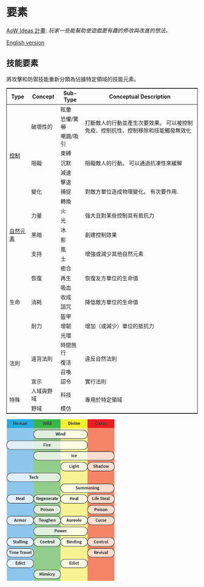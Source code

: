 # 要素

[AoW Ideas 計畫](https://github.com/nefarious-kitsune/aow.ideas):
*玩家一些能幫助使遊戲更有趣的修改與改進的想法。*

[English version](elements)

## 技能要素

將攻擊和防禦技能重新分類為佔據特定領域的技能元素。

<table style="border-collapse: collapse; border: 1px solid">
  <thead>
    <tr>
      <th>Type</th>
      <th>Concept</th>
      <th>Sub-Type</th>
      <th>Conceptual Description</th>
    </tr>
  </thead>
  <tbody>
    <tr>
      <td rowspan=9><a href="control">控制</a></td>
      <td rowspan=3>破壞性的</td>
      <td>眩暈</td>
      <td rowspan=3>打斷敵人的行動並產生次要效果。 可以被控制免疫、控制抗性、控制移除和技能觸發無效化</td>
    </tr>
    <tr>
      <td>恐懼/驚嚇</td>
    </tr>
    <tr>
      <td>嘲諷/吸引</td>
    </tr>
    <tr>
      <td rowspan=3>阻礙</td>
      <td>束縛</td>
      <td rowspan=3>阻礙敵人的行動。 可以通過抗凍性來緩解</td>
    </tr>
    <tr>
      <td>沉默</td>
    </tr>
    <tr>
      <td>減速</td>
    </tr>
    <tr>
      <td rowspan=3>變化</td>
      <td>擊退</td>
      <td rowspan=3>對敵方單位造成物理變化。 有次要作用.</td>
    </tr>
    <tr>
      <td>捕捉</td>
    </tr>
    <tr>
      <td>轉換</td>
    </tr>
    <tr>
      <td rowspan=6><a href="natural-elements">自然元素</a></td>
      <td rowspan=2>力量</td>
      <td>火</td>
      <td rowspan=2>強大且對某些控制具有抵抗力</td>
    </tr>
    <tr>
      <td>光</td>
    </tr>
    <tr>
      <td rowspan=2>黑暗</td>
      <td>冰</td>
      <td rowspan=2>創建控制效果</td>
    </tr>
    <tr>
      <td>影</td>
    </tr>
    <tr>
      <td rowspan=2>支持</td>
      <td>風</td>
      <td rowspan=2>增強或減少其他自然元素</td>
    </tr>
    <tr>
      <td>土</td>
    </tr>
    <tr>
      <td rowspan=8>生命</td>
      <td rowspan=3>恢復</td>
      <td>癒合</td>
      <td rowspan=3>恢復友方單位的生命值</td>
    </tr>
    <tr>
      <td>再生</td>
    </tr>
    <tr>
      <td>吸血</td>
    </tr>
    <tr>
      <td rowspan=2>消耗</td>
      <td>收成</td>
      <td rowspan=2>降低敵方單位的生命值</td>
    </tr>
    <tr>
      <td>詛咒</td>
    </tr>
    <tr>
      <td rowspan=3>耐力</td>
      <td>盔甲</td>
      <td rowspan=3>增加（或減少）單位的抵抗力</td>
    </tr>
    <tr>
      <td>增韌</td>
    </tr>
    <tr>
      <td>光環</td>
    </tr>
    <tr>
      <td rowspan=4>法則</td>
      <td rowspan=3>違背法則</td>
      <td>時間旅行</td>
      <td rowspan=3>違反自然法則</td>
    </tr>
    <tr>
      <td>復活</td>
    </tr>
    <tr>
      <td>召喚</td>
    </tr>
    <tr>
      <td>宣示</td>
      <td>詔令</td>
      <td>實行法則</td>
    </tr>
    <tr>
      <td rowspan=2>特殊</td>
      <td>人域與野域</td>
      <td>科技</td>
      <td rowspan=3>專用於特定領域</td>
    </tr>
    <tr>
      <td>野域</td>
      <td>模仿</td>
    </tr>
  </tbody>
</table>

![Elements](../images/elements.png)
